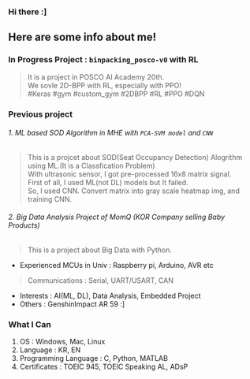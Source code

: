 ### Hi there :]

Here are some info about me!
---

### In Progress Project : `binpacking_posco-v0` with RL
> It is a project in POSCO AI Academy 20th.<br>
> We sovle 2D-BPP with RL, especially with PPO! <br>
> #Keras #gym #custom_gym #2DBPP #RL #PPO #DQN

### Previous project
###### 1. ML based SOD Algorithm in MHE with `PCA-SVM model` and `CNN`
 > This is a projcet about SOD(Seat Occupancy Detection) Alogrithm using ML.(It is a Classfication Problem)<br>
 > With ultrasonic sensor, I got pre-processed 16x8 matrix signal.<br>
 > First of all, I used ML(not DL) models but It failed.<br>
 > So, I used CNN. Convert matrix into gray scale heatmap img, and training CNN.

###### 2. Big Data Analysis Project of MomQ (KOR Company selling Baby Products)
 > This is a project about Big Data with Python.
 
 
- Experienced MCUs in Univ : Raspberry pi, Arduino, AVR etc
> Communications : Serial, UART/USART, CAN

- Interests : AI(ML, DL), Data Analysis, Embedded Project
- Others : GenshinImpact AR 59 :]

### What I Can
1. OS : Windows, Mac, Linux
2. Language : KR, EN
3. Programming Language : C, Python, MATLAB
4. Certificates : TOEIC 945, TOEIC Speaking AL, ADsP
